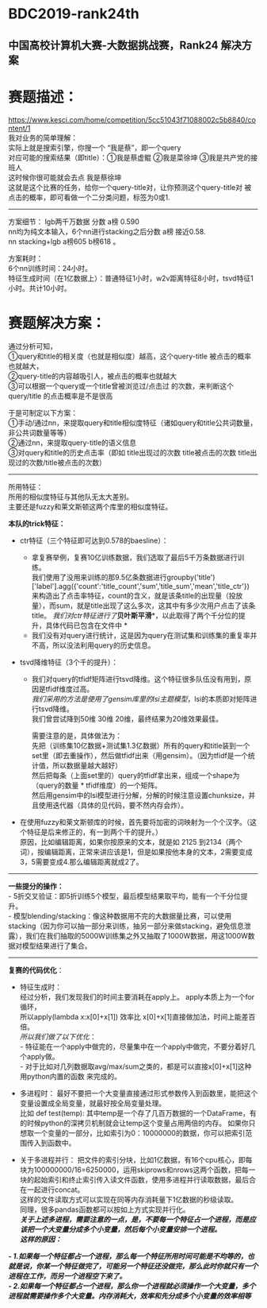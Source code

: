 # BDC2019-rank24th
中国高校计算机大赛-大数据挑战赛，Rank24 解决方案
---
# 赛题描述：  
https://www.kesci.com/home/competition/5cc51043f71088002c5b8840/content/1  
我对业务的简单理解：  
实际上就是搜索引擎，你搜一个  “我是蔡”，即一个query  
对应可能的搜索结果（即title）：①我是蔡虚鲲 ②我是菜徐坤 ③我是共产党的接班人  
这时候你很可能就会去点 我是蔡徐坤  
这就是这个比赛的任务，给你一个query-title对，让你预测这个query-title对 被点击的概率，即可看做一个二分类问题，标签为0或1.  

---
方案细节：
lgb两千万数据 分数 a榜 0.590  
nn均为纯文本输入，6个nn进行stacking之后分数 a榜 接近0.58.  
nn stacking+lgb a榜605 b榜618 。  
  
方案耗时：  
6个nn训练时间：24小时。  
特征生成时间（在1亿数据上）：普通特征1小时，w2v距离特征8小时，tsvd特征1小时。共计10小时。  

# 赛题解决方案：
通过分析可知，  
①query和title的相关度（也就是相似度）越高，这个query-title 被点击的概率也就越大，  
②query-title的内容越吸引人，被点击的概率也就越大  
③可以根据一个query或一个title曾被浏览过/点击过 的次数，来判断这个query/title 的点击概率是不是很高

于是可制定以下方案：  
①手动/通过nn，来提取query和title相似度特征（诸如query和title公共词数量，非公共词数量等等）  
②通过nn，来提取query-title的语义信息   
③对query和title的历史点击率（即如 title出现过的次数 title被点击的次数   title出现过的次数/title被点击的次数）  

---
所用特征：  
所用的相似度特征与其他队无太大差别。  
主要还是fuzzy和莱文斯顿这两个库里的相似度特征。  

**本队的trick特征：**
- ctr特征（三个特征即可达到0.578的baesline）：
    * 拿复赛举例，复赛10亿训练数据，我们选取了最后5千万条数据进行训练。  
      我们使用了没用来训练的那9.5亿条数据进行groupby('title')['label'].agg({'count':'title_count','sum','title_sum','mean','title_ctr'})
      来构造出了点击率特征，count的含义，就是该条title的出现量（投放量），而sum，就是title出现了这么多次，这其中有多少次用户点击了该条title。
      *我们对ctr特征进行了***贝叶斯平滑***，以此取得了两个千分位的提升，具体代码已包含在文件中 *  
    * 我们没有对query进行统计，这是因为query在测试集和训练集的重复率并不高，所以没法利用query的历史信息。
        
- tsvd降维特征（3个千的提升）：
    * 我们对query的tfidf矩阵进行tsvd降维。这个特征很多队伍没有用到，原因是tfidf维度过高。  
      *我们采用的方法是使用了gensim库里的lsi主题模型*，lsi的本质即对矩阵进行tsvd降维。  
      我们曾尝试降到50维 30维 20维，最终结果为20维效果最佳。  
      
      需要注意的是，具体做法为：  
      先把（训练集10亿数据+测试集1.3亿数据）所有的query和title装到一个set里（即去重操作），然后做tfidf出来（用gensim）。（因为tfidf是一个统计值，所以数据量越大越好）  
      然后把每条（上面set里的）query的tfidf拿出来，组成一个shape为（query的数量 * tfidf维度）的一个矩阵。  
      然后用gensim中的lsi模型进行分解，分解的时候注意设置chunksize，并且使用迭代器（具体的见代码，要不然内存会炸）。  

 - 在使用fuzzy和莱文斯顿库的时候，首先要将加密的词映射为一个个汉字。（这个特征是后来修正的，有一到两个千的提升。）  
      原因，比如编辑距离，如果你按原来的文本，就是如 2125  到2134（两个词），按编辑距离，正常来讲应该是1，但是如果按他本身的文本，2需要变成3，5需要变成4.那么编辑距离就成2了。    
      
---

**一些提分的操作：**  
      - 5折交叉验证：即5折训练5个模型，最后模型结果取平均，能有一个千分位提升。  
      - 模型blending/stacking：像这种数据用不完的大数据量比赛，可以使用stacking（因为你可以抽一部分来训练，抽另一部分来做stacking，避免信息泄露），我们在我们抽取的5000W训练集之外又抽取了1000W数据，用这1000W数据对模型结果进行了集合。  
    
---
     
**复赛的代码优化**：  
- 特征生成时：  
      经过分析，我们发现我们的时间主要消耗在apply上。 apply本质上为一个for循环，  
      所以apply(lambda x:x[0]+x[1]) 效率比 x[0]+x[1]直接做加法，时间上能差百倍。    
      *所以我们做了以下优化*：    
          - 特征能在一个apply中做完的，尽量集中在一个apply中做完，不要分着好几个apply做。  
          - 对于比如对几列数据取avg/max/sum之类的，都是可以直接x[0]+x[1]这种用python内置的函数 来完成的。  
- 多进程时：
      最好不要把一个大变量直接通过形式参数传入到函数里，能把这个变量设置成全局变量，就最好按全局变量处理。  
      比如 def test(temp): 其中temp是一个存了几百万数据的一个DataFrame，有的时候python的深拷贝机制就会让temp这个变量占用两倍的内存。
      如果你只想取一个变量的一部分，比如索引为0：10000000的数据，你可以把索引范围传入到函数中。

- 关于多进程并行：
      把文件的索引分块，比如1亿数据，有16个cpu核心，即每块为100000000/16=6250000，运用skiprows和nrows这两个函数，把每一块的起始索引和终止索引传入读文件函数，使用多进程并行读取数据，最后合在一起进行concat。    
      这样的文件读取方式可以实现在同等内存消耗量下1亿数据的秒级读取。  
      同理，很多pandas函数都可以按如上方式实现并行化。  
***关于上述多进程，需要注意的一点，是，不要每一个特征占一个进程，而是应该把一个大变量分成多个小变量，然后每个小变量安排一个进程。***    
***这样的原因：***   

***- 1.如果每一个特征都占一个进程，那么每一个特征所用时间可能是不均等的，也就是说，你某一个特征做完了，可能另一个特征还没做完，那么此时你就只有一个进程在工作，而另一个进程空下来了。***  
***- 2.如果每一个特征都占一个进程，那么你一个进程就必须操作一个大变量，多个进程就需要操作多个大变量。内存消耗大，效率和先分成多个小变量的效率相等***  



